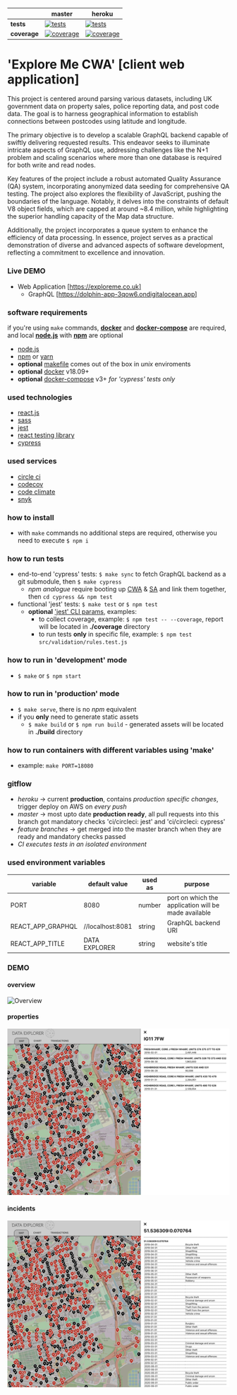 [ci.tests-master-badge]: https://circleci.com/gh/anna-liepina/explore-cwa-react/tree/master.svg?style=svg
[ci.tests-master]: https://circleci.com/gh/anna-liepina/explore-cwa-react/tree/master
[ci.coverage-master-badge]: https://codecov.io/gh/anna-liepina/explore-cwa-react/branch/master/graph/badge.svg
[ci.coverage-master]: https://codecov.io/gh/anna-liepina/explore-cwa-react/branch/master

[ci.tests-heroku-badge]: https://circleci.com/gh/anna-liepina/explore-cwa-react/tree/heroku.svg?style=svg
[ci.tests-heroku]: https://circleci.com/gh/anna-liepina/explore-cwa-react/tree/heroku
[ci.coverage-heroku-badge]: https://codecov.io/gh/anna-liepina/explore-cwa-react/branch/heroku/graph/badge.svg
[ci.coverage-heroku]: https://codecov.io/gh/anna-liepina/explore-cwa-react/branch/heroku

|               | master                                                        | heroku
|---            |---                                                            | ---
| __tests__     | [![tests][ci.tests-master-badge]][ci.tests-master]            | [![tests][ci.tests-heroku-badge]][ci.tests-heroku]
| __coverage__  | [![coverage][ci.coverage-master-badge]][ci.coverage-master]   | [![coverage][ci.coverage-heroku-badge]][ci.coverage-heroku]

# 'Explore Me CWA' [client web application]

This project is centered around parsing various datasets, including UK government data on property sales, police reporting data, and post code data. The goal is to harness geographical information to establish connections between postcodes using latitude and longitude.

The primary objective is to develop a scalable GraphQL backend capable of swiftly delivering requested results. This endeavor seeks to illuminate intricate aspects of GraphQL use, addressing challenges like the N+1 problem and scaling scenarios where more than one database is required for both write and read nodes.

Key features of the project include a robust automated Quality Assurance (QA) system, incorporating anonymized data seeding for comprehensive QA testing. The project also explores the flexibility of JavaScript, pushing the boundaries of the language. Notably, it delves into the constraints of default V8 object fields, which are capped at around ~8.4 million, while highlighting the superior handling capacity of the Map data structure.

Additionally, the project incorporates a queue system to enhance the efficiency of data processing. In essence, project serves as a practical demonstration of diverse and advanced aspects of software development, reflecting a commitment to excellence and innovation.

### Live DEMO

* Web Application [https://exploreme.co.uk]
  * GraphQL [https://dolphin-app-3qow6.ondigitalocean.app]

### software requirements

if you're using `make` commands, __[docker](https://docs.docker.com/install/)__ and __[docker-compose](https://docs.docker.com/compose/install/)__ are required, and local __[node.js](https://nodejs.org/)__ with __[npm](https://www.npmjs.com/)__ are optional
* [node.js](https://nodejs.org/)
* [npm](https://www.npmjs.com/) or [yarn](https://yarnpkg.com/)
* __optional__ [makefile](https://en.wikipedia.org/wiki/Makefile) comes out of the box in *unix* enviroments
* __optional__ [docker](https://www.docker.com/) v18.09+
* __optional__ [docker-compose](https://docs.docker.com/compose/) v3+ *for 'cypress' tests only*

### used technologies

* [react.js](https://reactjs.org/)
* [sass](https://sass-lang.com/)
* [jest](https://facebook.github.io/jest/)
* [react testing library](https://testing-library.com/docs/react-testing-library/intro)
* [cypress](https://www.cypress.io/)

### used services

* [circle ci](https://circleci.com/dashboard)
* [codecov](https://codecov.io/)
* [code climate](https://codeclimate.com/)
* [snyk](https://snyk.io/)

### how to install

* with `make` commands no additional steps are required, otherwise you need to execute `$ npm i`

### how to run tests

* end-to-end 'cypress' tests: `$ make sync` to fetch GraphQL backend as a git submodule, then `$ make cypress`
  * _npm analogue_ require booting up [CWA](https://github.com/anna-lipina/explore-cwa-react) & [SA](https://github.com/anna-lipina/explore-sa-node/) and link them together, then `cd cypress && npm test`
* functional 'jest' tests: `$ make test` or `$ npm test`
  * __optional__ [ 'jest' CLI params](https://facebook.github.io/jest/docs/en/cli.html), examples:
    * to collect coverage, example: `$ npm test -- --coverage`, report will be located in __./coverage__ directory
    * to run tests __only__ in specific file, example: `$ npm test src/validation/rules.test.js`

### how to run in 'development' mode

* `$ make` or `$ npm start`

### how to run in 'production' mode

* `$ make serve`, there is no *npm* equivalent
* if you __only__ need to generate static assets
  * `$ make build` or `$ npm run build` - generated assets will be located in __./build__ directory

### how to run containers with different variables using 'make'

* example: `make PORT=18080`

### gitflow

* *heroku* -> current __production__, contains *production specific changes*, trigger deploy on AWS on *every push*
* *master* -> most upto date __production ready__, all pull requests into this branch got mandatory checks 'ci/circleci: jest' and 'ci/circleci: cypress'
* *feature branches* -> get merged into the master branch when they are ready and mandatory checks passed
* *CI executes tests in an isolated environment*

### used environment variables

| variable          | default value     | used as   | purpose
|---                |---                |---        |---
| PORT              | 8080              | number    | port on which the application will be made available
| REACT_APP_GRAPHQL | //localhost:8081  | string    | GraphQL backend URI
| REACT_APP_TITLE   | DATA EXPLORER     | string    | website's title


### DEMO 

#### overview
![Overview](https://github.com/anna-liepina/explore-cwa-react/blob/master/docs/images/map.png?raw=true)

#### properties
![Properties](https://github.com/anna-liepina/explore-cwa-react/blob/master/docs/images/properties.png?raw=true)

#### incidents
![Incidents](https://github.com/anna-liepina/explore-cwa-react/blob/master/docs/images/incidents.png?raw=true)

